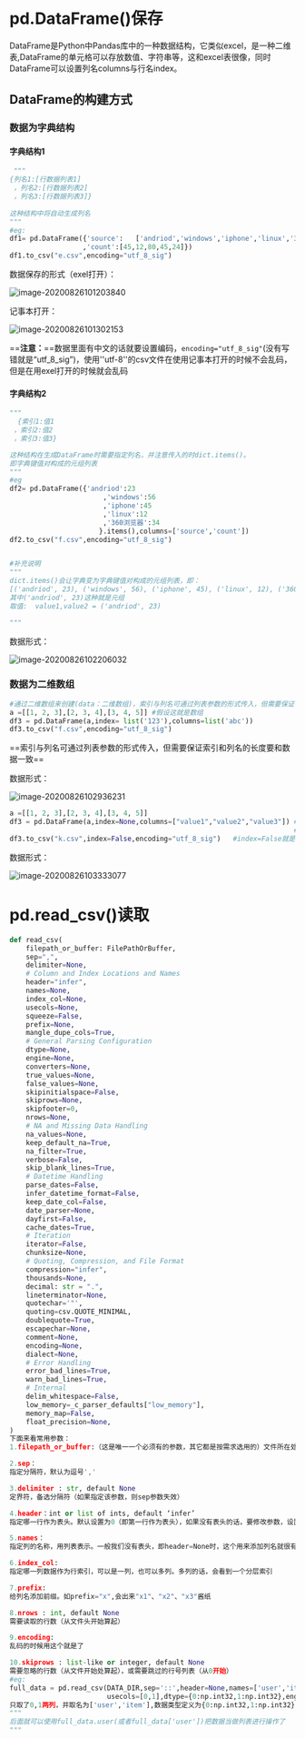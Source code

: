 # pd.DataFrame()保存

DataFrame是Python中Pandas库中的一种数据结构，它类似excel，是一种二维表,DataFrame的单元格可以存放数值、字符串等，这和excel表很像，同时DataFrame可以设置列名columns与行名index。

## DataFrame的构建方式

### 数据为字典结构

#### 字典结构1

```python
 """
{列名1:[行数据列表1]
 ，列名2:[行数据列表2]
 ，列名3:[行数据列表3]}
 
这种结构中将自动生成列名
"""
#eg:
df1= pd.DataFrame({'source':   ['andriod','windows','iphone','linux','360浏览器']
                  ,'count':[45,12,80,45,24]})
df1.to_csv("e.csv",encoding="utf_8_sig")
```

数据保存的形式（exel打开）：

![image-20200826101203840](C:\Users\hp\AppData\Roaming\Typora\typora-user-images\image-20200826101203840.png)

记事本打开：

![image-20200826101302153](C:\Users\hp\AppData\Roaming\Typora\typora-user-images\image-20200826101302153.png)

==**注意：**==数据里面有中文的话就要设置编码，`encoding="utf_8_sig"`(没有写错就是“utf_8_sig”)，使用''utf-8''的csv文件在使用记事本打开的时候不会乱码，但是在用exel打开的时候就会乱码

#### 字典结构2

```python
"""
  {索引1:值1
 ，索引2:值2
 ，索引3:值3}

这种结构在生成DataFrame时需要指定列名，并注意传入的时dict.items()。
即字典键值对构成的元组列表
"""
#eg
df2= pd.DataFrame({'andriod':23
                       ,'windows':56
                       ,'iphone':45
                       ,'linux':12
                       ,'360浏览器':34
                      }.items(),columns=['source','count'])
df2.to_csv("f.csv",encoding="utf_8_sig")


#补充说明
"""
dict.items()会让字典变为字典键值对构成的元组列表，即：
[('andriod', 23), ('windows', 56), ('iphone', 45), ('linux', 12), ('360浏览器', 34)]
其中('andriod', 23)这种就是元组
取值:  value1,value2 = ('andriod', 23)

"""
```

数据形式：

![image-20200826102206032](C:\Users\hp\AppData\Roaming\Typora\typora-user-images\image-20200826102206032.png)

### 数据为二维数组

```python
#通过二维数组来创建(data：二维数组)，索引与列名可通过列表参数的形式传入，但需要保证长度匹配
a =[[1, 2, 3],[2, 3, 4],[3, 4, 5]] #假设这就是数组
df3 = pd.DataFrame(a,index= list('123'),columns=list('abc'))
df3.to_csv("f.csv",encoding="utf_8_sig")
```

==索引与列名可通过列表参数的形式传入，但需要保证索引和列名的长度要和数据一致==

数据形式：

![image-20200826102936231](C:\Users\hp\AppData\Roaming\Typora\typora-user-images\image-20200826102936231.png)

```python
a =[[1, 2, 3],[2, 3, 4],[3, 4, 5]]
df3 = pd.DataFrame(a,index=None,columns=["value1","value2","value3"]) #可以是这种列表来指定列名，index=None表示使用默认的索引 
                                                                      # (0,1，.......)
df3.to_csv("k.csv",index=False,encoding="utf_8_sig")   #index=False就是不保存所以到csv文件中
```

数据形式：

![image-20200826103333077](C:\Users\hp\AppData\Roaming\Typora\typora-user-images\image-20200826103333077.png)

# pd.read_csv()读取

```python
def read_csv(
    filepath_or_buffer: FilePathOrBuffer,
    sep=",",
    delimiter=None,
    # Column and Index Locations and Names
    header="infer",
    names=None,
    index_col=None,
    usecols=None,
    squeeze=False,
    prefix=None,
    mangle_dupe_cols=True,
    # General Parsing Configuration
    dtype=None,
    engine=None,
    converters=None,
    true_values=None,
    false_values=None,
    skipinitialspace=False,
    skiprows=None,
    skipfooter=0,
    nrows=None,
    # NA and Missing Data Handling
    na_values=None,
    keep_default_na=True,
    na_filter=True,
    verbose=False,
    skip_blank_lines=True,
    # Datetime Handling
    parse_dates=False,
    infer_datetime_format=False,
    keep_date_col=False,
    date_parser=None,
    dayfirst=False,
    cache_dates=True,
    # Iteration
    iterator=False,
    chunksize=None,
    # Quoting, Compression, and File Format
    compression="infer",
    thousands=None,
    decimal: str = ".",
    lineterminator=None,
    quotechar='"',
    quoting=csv.QUOTE_MINIMAL,
    doublequote=True,
    escapechar=None,
    comment=None,
    encoding=None,
    dialect=None,
    # Error Handling
    error_bad_lines=True,
    warn_bad_lines=True,
    # Internal
    delim_whitespace=False,
    low_memory=_c_parser_defaults["low_memory"],
    memory_map=False,
    float_precision=None,
)
下面来看常用参数：
1.filepath_or_buffer:（这是唯一一个必须有的参数，其它都是按需求选用的）文件所在处的路径,路径 URL 可以是http, ftp, s3, 和 file(.txt .dat)，都行

2.sep：
指定分隔符，默认为逗号','

3.delimiter : str, default None
定界符，备选分隔符（如果指定该参数，则sep参数失效）

4.header：int or list of ints, default ‘infer’
指定哪一行作为表头。默认设置为0（即第一行作为表头），如果没有表头的话，要修改参数，设置header=None

5.names：
指定列的名称，用列表表示。一般我们没有表头，即header=None时，这个用来添加列名就很有用啦！

6.index_col:
指定哪一列数据作为行索引，可以是一列，也可以多列。多列的话，会看到一个分层索引

7.prefix:
给列名添加前缀。如prefix="x",会出来"x1"、"x2"、"x3"酱纸

8.nrows : int, default None
需要读取的行数（从文件头开始算起）

9.encoding:
乱码的时候用这个就是了

10.skiprows : list-like or integer, default None
需要忽略的行数（从文件开始处算起），或需要跳过的行号列表（从0开始）
#eg:
full_data = pd.read_csv(DATA_DIR,sep='::',header=None,names=['user','item'],
                        usecols=[0,1],dtype={0:np.int32,1:np.int32},engine='python') 
只取了0,1两列，并取名为['user','item'],数据类型定义为{0:np.int32,1:np.int32}
"""
后面就可以使用full_data.user(或者full_data['user'])把数据当做列表进行操作了 
"""
```

